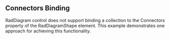 ## Connectors Binding
RadDiagram control does not support binding a collection to the Connectors property of the RadDiagramShape element. This example demonstrates one approach for achieving this functionality.

[//]: <keywords:databinding, connectors, shapes>
